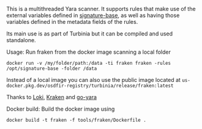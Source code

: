 This is a multithreaded Yara scanner.  It supports rules that make use of the external variables defined in [signature-base](https://github.com/Neo23x0/signature-base), as well as having those variables defined in the metadata fields of the rules.

Its main use is as part of Turbinia but it can be compiled and used standalone.

Usage:
Run fraken from the docker image scanning a local folder

`docker run -v /my/folder/path:/data -ti fraken fraken -rules /opt/signature-base -folder /data`

Instead of a local image you can also use the public image located at 
`us-docker.pkg.dev/osdfir-registry/turbinia/release/fraken:latest`

Thanks to [Loki](https://github.com/Neo23x0/Loki), [Kraken](https://github.com/botherder/kraken) and [go-yara](https://github.com/hillu/go-yara)

Docker build:
Build the docker image using

`docker build -t fraken -f tools/fraken/Dockerfile .`



